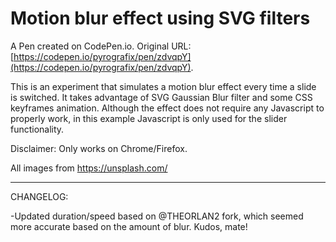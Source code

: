 # Motion blur effect using SVG filters

A Pen created on CodePen.io. Original URL: [https://codepen.io/pyrografix/pen/zdvqpY](https://codepen.io/pyrografix/pen/zdvqpY).

This is an experiment that simulates a motion blur effect every time a slide is switched. It takes advantage of SVG Gaussian Blur filter and some CSS keyframes animation.
Although the effect does not require any Javascript to properly work, in this example Javascript is only used for the slider functionality.

Disclaimer:
Only works on Chrome/Firefox.

All images from https://unsplash.com/

--------------------------------------------

CHANGELOG:

-Updated duration/speed based on @THEORLAN2 fork, which seemed more accurate based on the amount of blur. Kudos, mate!